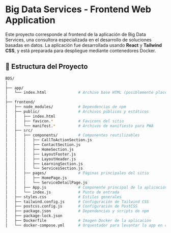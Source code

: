 # Big Data Services - Frontend Web Application

Este proyecto corresponde al frontend de la aplicación de Big Data Services, una consultora especializada en el desarrollo de soluciones basadas en datos. La aplicación fue desarrollada usando **React** y **Tailwind CSS**, y está preparada para despliegue mediante contenedores Docker.

## 📁 Estructura del Proyecto

```bash
BDS/
│
├── app/
│   └── index.html              # Archivo base HTML (posiblemente placeholder)
│
├── frontend/
│   ├── node_modules/           # Dependencias de npm
│   ├── public/                 # Archivos públicos y estáticos
│   │   ├── index.html
│   │   ├── favicon.*           # Favicons del sitio
│   │   └── manifest.*          # Archivos de manifiesto para PWA
│   ├── src/
│   │   ├── components/         # Componentes reutilizables
│   │   │   ├── CallToActionSection.js
│   │   │   ├── ContactSection.js
│   │   │   ├── HomeSection.js
│   │   │   ├── LayoutFooter.js
│   │   │   ├── LayoutHeader.js
│   │   │   ├── LearningSection.js
│   │   │   └── ServicesSection.js
│   │   ├── pages/              # Páginas principales del sitio
│   │   │   ├── HomePage.js
│   │   │   └── ServiceDetailPage.js
│   │   ├── App.js              # Componente principal de la aplicación
│   │   └── index.js            # Punto de entrada
│   ├── styles.css              # Estilos generales
│   ├── tailwind.config.js      # Configuración de Tailwind CSS
│   ├── postcss.config.js       # Configuración de PostCSS
│   ├── package.json            # Dependencias y scripts de npm
│   ├── package-lock.json
│   ├── Dockerfile              # Imagen Docker de la aplicación
│   └── docker-compose.yml      # Orquestador para levantar la app en contenedor
